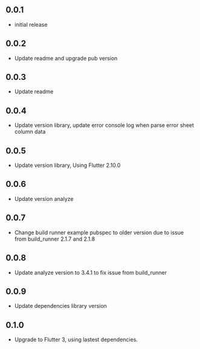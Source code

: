 ## 0.0.1
- initial release
## 0.0.2
- Update readme and upgrade pub version
## 0.0.3
- Update readme 
## 0.0.4
- Update version library, update error console log when parse error sheet column data 
## 0.0.5
- Update version library, Using Flutter 2.10.0 
## 0.0.6
- Update version analyze 
## 0.0.7
- Change build runner example pubspec to older version due to issue from build_runner 2.1.7 and 2.1.8
## 0.0.8
- Update analyze version to 3.4.1 to fix issue from build_runner
## 0.0.9
- Update dependencies library version
## 0.1.0
- Upgrade to Flutter 3, using lastest dependencies.